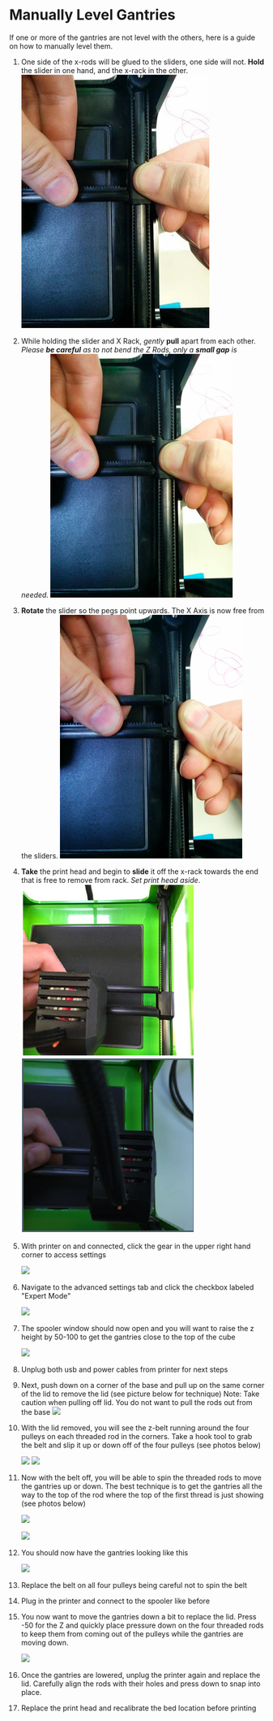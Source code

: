 # Manually Level Gantries



If one or more of the gantries are not level with the others, here is a guide on how to manually level them.

1. One side of the x-rods will be glued to the sliders, one side will not.  **Hold** the slider in one hand, and the x-rack in the other.  ![](../.gitbook/assets/F12.png)
2. While holding the slider and X Rack, _gently_ **pull** apart from each other.  _Please **be careful** as to not bend the Z Rods, only a **small gap** is needed._  ![](../.gitbook/assets/micro_2.png)
3.  **Rotate** the slider so the pegs point upwards. The X Axis is now free from the sliders.  ![](../.gitbook/assets/micro_3.png)  
4. **Take** the print head and begin to **slide** it off the x-rack towards the end that is free to remove from rack.  _Set print head aside_.  ![](../.gitbook/assets/micro_6.PNG)     ![](../.gitbook/assets/micro_7.PNG)  
5. With printer on and connected, click the gear in the upper right hand corner to access settings  
 

   ![](https://printm3d.com/solutions/assets/img_55afa8ba128e1.png)

6. Navigate to the advanced settings tab and click the checkbox labeled "Expert Mode" 

   ![](https://printm3d.com/solutions/assets/img_55afa90b0a79a.png)

7. The spooler window should now open and you will want to raise the z height by 50-100 to get the gantries close to the top of the cube  
 

   ![](https://printm3d.com/solutions/assets/img_55afeb45a2cc9.png)

8. Unplug both usb and power cables from printer for next steps
9. Next, push down on a corner of the base and pull up on the same corner of the lid to remove the lid \(see picture below for technique\) Note: Take caution when pulling off lid. You do not want to pull the rods out from the base  ![](https://printm3d.com/solutions/assets/img_559410a528097.png)  
10. With the lid removed, you will see the z-belt running around the four pulleys on each threaded rod in the corners. Take a hook tool to grab the belt and slip it up or down off of the four pulleys \(see photos below\)  
 

    ![](https://printm3d.com/solutions/assets/img_55ae9252e678f.png)     ![](https://printm3d.com/solutions/assets/img_55afe7e6c3137.png)

11. Now with the belt off, you will be able to spin the threaded rods to move the gantries up or down. The best technique is to get the gantries all the way to the top of the rod where the top of the first thread is just showing \(see photos below\)  
 

    ![](https://printm3d.com/solutions/assets/img_55afe8c664aa3.png)

    ![](https://printm3d.com/solutions/assets/img_55afe8fb10dbf.png)

12. You should now have the gantries looking like this  
 

    ![](https://printm3d.com/solutions/assets/img_55afe9421d639.png)

13. Replace the belt on all four pulleys being careful not to spin the belt
14. Plug in the printer and connect to the spooler like before
15. You now want to move the gantries down a bit to replace the lid. Press -50 for the Z and quickly place pressure down on the four threaded rods to keep them from coming out of the pulleys while the gantries are moving down.  
 

    ![](https://printm3d.com/solutions/assets/img_55afea271a468.png)

16. Once the gantries are lowered, unplug the printer again and replace the lid. Carefully align the rods with their holes and press down to snap into place.
17. Replace the print head and recalibrate the bed location before printing

